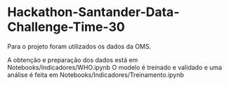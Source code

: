 # Hackathon-Santander-Data-Challenge-Time-30

Para o projeto foram utilizados os dados da OMS.

A obtenção e preparação dos dados está em Notebooks/Indicadores/WHO.ipynb
O modelo é treinado e validado e uma análise é feita em Notebooks/Indicadores/Treinamento.ipynb
